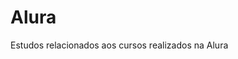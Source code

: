 # Alura                 
Estudos relacionados aos cursos realizados na Alura         
   

 




































